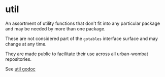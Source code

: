 # util

An assortment of utility functions that don't fit into any particular package and may be needed by more than one package.

These are not considered part of the `gotables` interface surface and may change at any time.

They are made public to facilitate their use across all urban-wombat repositories.

See [util godoc](https://godoc.org/github.com/urban-wombat/util)
